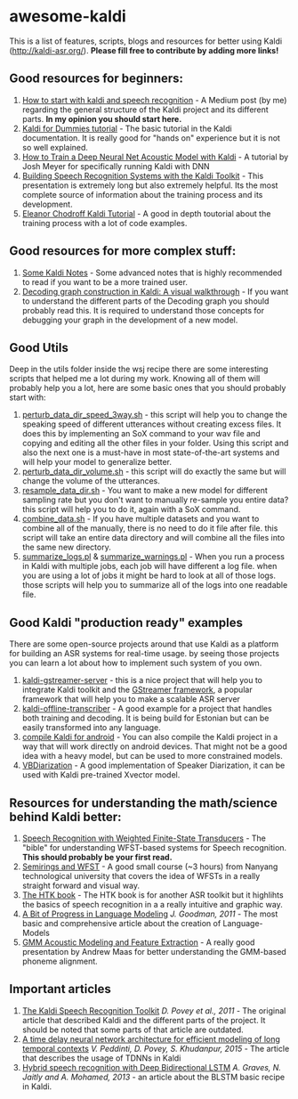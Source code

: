 # awesome-kaldi
This is a list of features, scripts, blogs and resources for better using Kaldi (http://kaldi-asr.org/). **Please fill free to contribute by adding more links!**

## Good resources for beginners:
1. [How to start with kaldi and speech recognition](https://towardsdatascience.com/how-to-start-with-kaldi-and-speech-recognition-a9b7670ffff6) - A Medium post (by me) regarding the general structure of the Kaldi project and its different parts. **In my opinion you should start here.**
2. [Kaldi for Dummies tutorial](http://kaldi-asr.org/doc/kaldi_for_dummies.html) - The basic tutorial in the Kaldi documentation. It is really good for "hands on" experience but it is not so well explained.
3. [How to Train a Deep Neural Net Acoustic Model with Kaldi](http://jrmeyer.github.io/asr/2016/12/15/DNN-AM-Kaldi.html) - A tutorial by Josh Meyer for specifically running Kaldi with DNN
4. [Building Speech Recognition Systems with the Kaldi Toolkit](https://engineering.jhu.edu/clsp/wp-content/uploads/sites/75/2016/06/Building-Speech-Recognition-Systems-with-the-Kaldi-Toolkit.pdf) - This presentation is extremely long but also extremely helpful. Its the most complete source of information about the training process and its development.
5. [Eleanor Chodroff Kaldi Tutorial](https://www.eleanorchodroff.com/tutorial/kaldi/) - A good in depth toutorial about the training process with a lot of code examples. 

## Good resources for more complex stuff:
1. [Some Kaldi Notes](http://jrmeyer.github.io/asr/2016/02/01/Kaldi-notes.html) - Some advanced notes that is highly recommended to read if you want to be a more trained user.
2. [Decoding graph construction in Kaldi: A visual walkthrough](http://vpanayotov.blogspot.com/2012/06/kaldi-decoding-graph-construction.html) - If you want to understand the different parts of the Decoding graph you should probably read this. It is required to understand those concepts for debugging your graph in the development of a new model.

## Good Utils
Deep in the utils folder inside the wsj recipe there are some interesting scripts that helped me a lot during my work. Knowing all of them will probably help you a lot, here are some basic ones that you should probably start with:
1. [perturb_data_dir_speed_3way.sh](https://github.com/kaldi-asr/kaldi/blob/master/egs/wsj/s5/utils/data/perturb_data_dir_speed_3way.sh) - this script will help you to change the speaking speed of different utterances without creating excess files. It does this by implementing an SoX command to your wav file and copying and editing all the other files in your folder. Using this script and also the next one is a must-have in most state-of-the-art systems and will help your model to generalize better.
2. [perturb_data_dir_volume.sh](https://github.com/kaldi-asr/kaldi/blob/master/egs/wsj/s5/utils/data/perturb_data_dir_volume.sh) - this script will do exactly the same but will change the volume of the utterances.
3. [resample_data_dir.sh](https://github.com/kaldi-asr/kaldi/blob/master/egs/wsj/s5/utils/data/resample_data_dir.sh) - You want to make a new model for different sampling rate but you don't want to manually re-sample you entire data? this script will help you to do it, again with a SoX command.
4. [combine_data.sh](https://github.com/kaldi-asr/kaldi/blob/master/egs/wsj/s5/utils/combine_data.sh) - If you have multiple datasets and you want to combine all of the manually, there is no need to do it file after file. this script will take an entire data directory and will combine all the files into the same new directory.
5. [summarize_logs.pl](https://github.com/kaldi-asr/kaldi/blob/master/egs/wsj/s5/utils/summarize_logs.pl) & [summarize_warnings.pl](https://github.com/kaldi-asr/kaldi/blob/master/egs/wsj/s5/utils/summarize_warnings.pl) - When you run a process in Kaldi with multiple jobs, each job will have different a log file. when you are using a lot of jobs it might be hard to look at all of those logs. those scripts will help you to summarize all of the logs into one readable file.

## Good Kaldi "production ready" examples 
There are some open-source projects around that use Kaldi as a platform for building an ASR systems for real-time usage. by seeing those projects you can learn a lot about how to implement such system of you own.
1. [kaldi-gstreamer-server](https://github.com/alumae/kaldi-gstreamer-server) - this is a nice project that will help you to integrate Kaldi toolkit and the [GStreamer framework](https://gstreamer.freedesktop.org/documentation/application-development/introduction/gstreamer.html), a popular framework that will help you to make a scalable ASR server
2. [kaldi-offline-transcriber](https://github.com/alumae/kaldi-offline-transcriber) - A good example for a project that handles both training and decoding. It is being build for Estonian but can be easily transformed into any language.
3. [compile Kaldi for android](http://jcsilva.github.io/2017/03/18/compile-kaldi-android/) - You can also compile the Kaldi project in a way that will work directly on android devices. That might not be a good idea with a heavy model, but can be used to more constrained models.
4. [VBDiarization](https://github.com/Jamiroquai88/VBDiarization) - A good implementation of Speaker Diarization, it can be used with Kaldi pre-trained Xvector model.

## Resources for understanding the math/science behind Kaldi better:
1. [Speech Recognition with Weighted Finite-State Transducers](https://cs.nyu.edu/~mohri/pub/hbka.pdf) - The "bible" for understanding WFST-based systems for Speech recognition. **This should probably be your first read.**
2. [Semirings and WFST](https://www.youtube.com/watch?v=1aEinrlyp8w&list=PLxbPHSSMPBeicXAHVfyFvGfCywRCq39Mp) - A good small course (~3 hours) from Nanyang technological university that covers the idea of WFSTs in a really straight forward and visual way.
3. [The HTK book](http://www.dsic.upv.es/docs/posgrado/20/RES/materialesDocentes/alejandroViewgraphs/htkbook.pdf) - The HTK book is for another ASR toolkit but it highlihts the basics of speech recognition in a a really intuitive and graphic way.
4. [A Bit of Progress in Language Modeling](http://www-labs.iro.umontreal.ca/~felipe/IFT6285-Automne2018/resources-2011/Articles/goodman2001.pdf) *J. Goodman, 2011* - The most basic and comprehensive article about the creation of Language-Models
5. [GMM Acoustic Modeling and Feature Extraction](https://web.stanford.edu/class/cs224s/lectures/224s.17.lec5.pdf) - A really good presentation by Andrew Maas for better understanding the GMM-based phoneme alignment.

## Important articles
1. [The Kaldi Speech Recognition Toolkit](https://homepages.inf.ed.ac.uk/aghoshal/pubs/asru11-kaldi.pdf) *D. Povey et al., 2011* - The original article that described Kaldi and the different parts of the project. It should be noted that some parts of that article are outdated.
2. [A time delay neural network architecture for efficient modeling of long
temporal contexts](https://www.danielpovey.com/files/2015_interspeech_multisplice.pdf) *V. Peddinti, D. Povey, S. Khudanpur, 2015* - The article that describes the usage of TDNNs in Kaldi
3. [Hybrid speech recognition with Deep Bidirectional LSTM](https://www.cs.toronto.edu/~graves/asru_2013.pdf) *A. Graves, N. Jaitly and A. Mohamed, 2013* - an article about the BLSTM basic recipe in Kaldi.
